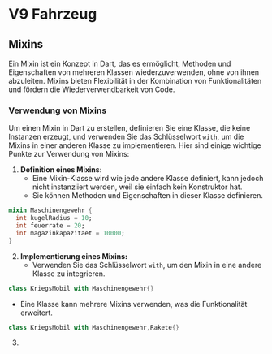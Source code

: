 # **V9 Fahrzeug**

## Mixins

Ein Mixin ist ein Konzept in Dart, das es ermöglicht, Methoden und Eigenschaften von mehreren Klassen wiederzuverwenden, ohne von ihnen abzuleiten. Mixins bieten Flexibilität in der Kombination von Funktionalitäten und fördern die Wiederverwendbarkeit von Code.

### Verwendung von Mixins

Um einen Mixin in Dart zu erstellen, definieren Sie eine Klasse, die keine Instanzen erzeugt, und verwenden Sie das Schlüsselwort `with`, um die Mixins in einer anderen Klasse zu implementieren. Hier sind einige wichtige Punkte zur Verwendung von Mixins:

1. **Definition eines Mixins:**
   - Eine Mixin-Klasse wird wie jede andere Klasse definiert, kann jedoch nicht instanziiert werden, weil sie einfach kein Konstruktor hat.
   - Sie können Methoden und Eigenschaften in dieser Klasse definieren.

```dart
mixin Maschinengewehr {
  int kugelRadius = 10;
  int feuerrate = 20;
  int magazinkapazitaet = 10000;
}
```

2. **Implementierung eines Mixins:**
   - Verwenden Sie das Schlüsselwort `with`, um den Mixin in eine andere Klasse zu integrieren.

 ```dart
class KriegsMobil with Maschinengewehr{}
```

   - Eine Klasse kann mehrere Mixins verwenden, was die Funktionalität erweitert.

 ```dart
class KriegsMobil with Maschinengewehr,Rakete{}
```

3. 
